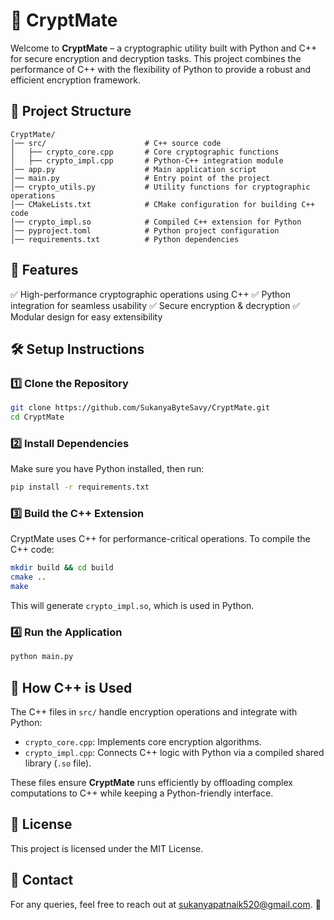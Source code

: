 # 🔐 CryptMate

Welcome to **CryptMate** – a cryptographic utility built with Python and C++ for secure encryption and decryption tasks. This project combines the performance of C++ with the flexibility of Python to provide a robust and efficient encryption framework.

## 📂 Project Structure
```
CryptMate/
│── src/                      # C++ source code
│   ├── crypto_core.cpp       # Core cryptographic functions
│   ├── crypto_impl.cpp       # Python-C++ integration module
│── app.py                    # Main application script
│── main.py                   # Entry point of the project
│── crypto_utils.py           # Utility functions for cryptographic operations
│── CMakeLists.txt            # CMake configuration for building C++ code
│── crypto_impl.so            # Compiled C++ extension for Python
│── pyproject.toml            # Python project configuration
│── requirements.txt          # Python dependencies
```

## 🚀 Features
✅ High-performance cryptographic operations using C++
✅ Python integration for seamless usability
✅ Secure encryption & decryption
✅ Modular design for easy extensibility

## 🛠️ Setup Instructions
### 1️⃣ Clone the Repository
```bash
git clone https://github.com/SukanyaByteSavy/CryptMate.git
cd CryptMate
```

### 2️⃣ Install Dependencies
Make sure you have Python installed, then run:
```bash
pip install -r requirements.txt
```

### 3️⃣ Build the C++ Extension
CryptMate uses C++ for performance-critical operations. To compile the C++ code:
```bash
mkdir build && cd build
cmake ..
make
```
This will generate `crypto_impl.so`, which is used in Python.

### 4️⃣ Run the Application
```bash
python main.py
```

## 📝 How C++ is Used
The C++ files in `src/` handle encryption operations and integrate with Python:
- `crypto_core.cpp`: Implements core encryption algorithms.
- `crypto_impl.cpp`: Connects C++ logic with Python via a compiled shared library (`.so` file).

These files ensure **CryptMate** runs efficiently by offloading complex computations to C++ while keeping a Python-friendly interface.

## 📜 License
This project is licensed under the MIT License.

## 📧 Contact
For any queries, feel free to reach out at sukanyapatnaik520@gmail.com. 🚀

